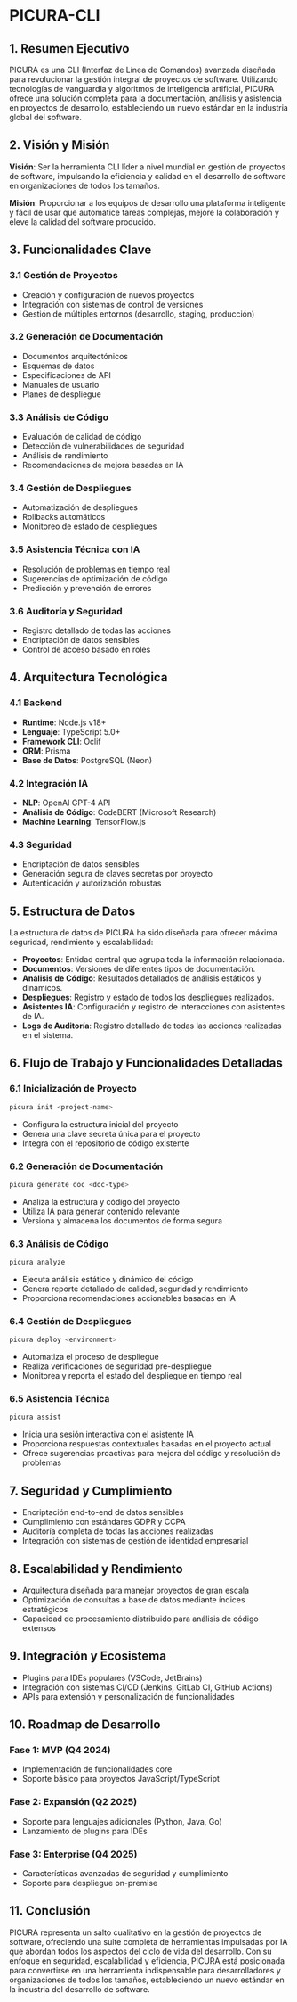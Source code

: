 # PICURA-CLI

## 1. Resumen Ejecutivo

PICURA es una CLI (Interfaz de Línea de Comandos) avanzada diseñada para revolucionar la gestión integral de proyectos de software. Utilizando tecnologías de vanguardia y algoritmos de inteligencia artificial, PICURA ofrece una solución completa para la documentación, análisis y asistencia en proyectos de desarrollo, estableciendo un nuevo estándar en la industria global del software.

## 2. Visión y Misión

**Visión**: Ser la herramienta CLI líder a nivel mundial en gestión de proyectos de software, impulsando la eficiencia y calidad en el desarrollo de software en organizaciones de todos los tamaños.

**Misión**: Proporcionar a los equipos de desarrollo una plataforma inteligente y fácil de usar que automatice tareas complejas, mejore la colaboración y eleve la calidad del software producido.

## 3. Funcionalidades Clave

### 3.1 Gestión de Proyectos
- Creación y configuración de nuevos proyectos
- Integración con sistemas de control de versiones
- Gestión de múltiples entornos (desarrollo, staging, producción)

### 3.2 Generación de Documentación
- Documentos arquitectónicos
- Esquemas de datos
- Especificaciones de API
- Manuales de usuario
- Planes de despliegue

### 3.3 Análisis de Código
- Evaluación de calidad de código
- Detección de vulnerabilidades de seguridad
- Análisis de rendimiento
- Recomendaciones de mejora basadas en IA

### 3.4 Gestión de Despliegues
- Automatización de despliegues
- Rollbacks automáticos
- Monitoreo de estado de despliegues

### 3.5 Asistencia Técnica con IA
- Resolución de problemas en tiempo real
- Sugerencias de optimización de código
- Predicción y prevención de errores

### 3.6 Auditoría y Seguridad
- Registro detallado de todas las acciones
- Encriptación de datos sensibles
- Control de acceso basado en roles

## 4. Arquitectura Tecnológica

### 4.1 Backend
- **Runtime**: Node.js v18+
- **Lenguaje**: TypeScript 5.0+
- **Framework CLI**: Oclif
- **ORM**: Prisma
- **Base de Datos**: PostgreSQL (Neon)

### 4.2 Integración IA
- **NLP**: OpenAI GPT-4 API
- **Análisis de Código**: CodeBERT (Microsoft Research)
- **Machine Learning**: TensorFlow.js

### 4.3 Seguridad
- Encriptación de datos sensibles
- Generación segura de claves secretas por proyecto
- Autenticación y autorización robustas

## 5. Estructura de Datos

La estructura de datos de PICURA ha sido diseñada para ofrecer máxima seguridad, rendimiento y escalabilidad:

- **Proyectos**: Entidad central que agrupa toda la información relacionada.
- **Documentos**: Versiones de diferentes tipos de documentación.
- **Análisis de Código**: Resultados detallados de análisis estáticos y dinámicos.
- **Despliegues**: Registro y estado de todos los despliegues realizados.
- **Asistentes IA**: Configuración y registro de interacciones con asistentes de IA.
- **Logs de Auditoría**: Registro detallado de todas las acciones realizadas en el sistema.

## 6. Flujo de Trabajo y Funcionalidades Detalladas

### 6.1 Inicialización de Proyecto
```bash
picura init <project-name>
```
- Configura la estructura inicial del proyecto
- Genera una clave secreta única para el proyecto
- Integra con el repositorio de código existente

### 6.2 Generación de Documentación
```bash
picura generate doc <doc-type>
```
- Analiza la estructura y código del proyecto
- Utiliza IA para generar contenido relevante
- Versiona y almacena los documentos de forma segura

### 6.3 Análisis de Código
```bash
picura analyze
```
- Ejecuta análisis estático y dinámico del código
- Genera reporte detallado de calidad, seguridad y rendimiento
- Proporciona recomendaciones accionables basadas en IA

### 6.4 Gestión de Despliegues
```bash
picura deploy <environment>
```
- Automatiza el proceso de despliegue
- Realiza verificaciones de seguridad pre-despliegue
- Monitorea y reporta el estado del despliegue en tiempo real

### 6.5 Asistencia Técnica
```bash
picura assist
```
- Inicia una sesión interactiva con el asistente IA
- Proporciona respuestas contextuales basadas en el proyecto actual
- Ofrece sugerencias proactivas para mejora del código y resolución de problemas

## 7. Seguridad y Cumplimiento

- Encriptación end-to-end de datos sensibles
- Cumplimiento con estándares GDPR y CCPA
- Auditoría completa de todas las acciones realizadas
- Integración con sistemas de gestión de identidad empresarial

## 8. Escalabilidad y Rendimiento

- Arquitectura diseñada para manejar proyectos de gran escala
- Optimización de consultas a base de datos mediante índices estratégicos
- Capacidad de procesamiento distribuido para análisis de código extensos

## 9. Integración y Ecosistema

- Plugins para IDEs populares (VSCode, JetBrains)
- Integración con sistemas CI/CD (Jenkins, GitLab CI, GitHub Actions)
- APIs para extensión y personalización de funcionalidades

## 10. Roadmap de Desarrollo

### Fase 1: MVP (Q4 2024)
- Implementación de funcionalidades core
- Soporte básico para proyectos JavaScript/TypeScript

### Fase 2: Expansión (Q2 2025)
- Soporte para lenguajes adicionales (Python, Java, Go)
- Lanzamiento de plugins para IDEs

### Fase 3: Enterprise (Q4 2025)
- Características avanzadas de seguridad y cumplimiento
- Soporte para despliegue on-premise

## 11. Conclusión

PICURA representa un salto cualitativo en la gestión de proyectos de software, ofreciendo una suite completa de herramientas impulsadas por IA que abordan todos los aspectos del ciclo de vida del desarrollo. Con su enfoque en seguridad, escalabilidad y eficiencia, PICURA está posicionada para convertirse en una herramienta indispensable para desarrolladores y organizaciones de todos los tamaños, estableciendo un nuevo estándar en la industria del desarrollo de software.

